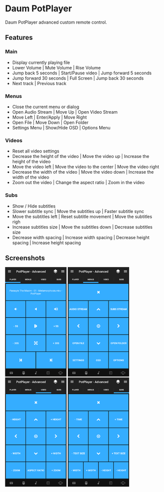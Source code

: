 # Daum PotPlayer
Daum PotPlayer advanced custom remote control.

## Features

### Main
* Display currently playing file
* Lower Volume | Mute Volume | Rise Volume
* Jump back 5 seconds | Start/Pause video | Jump forward 5 seconds
* Jump forward 30 seconds | Full Screen | Jump back 30 seconds
* Next track | Previous track

### Menus
* Close the current menu or dialog
* Open Audio Stream | Move Up | Open Video Stream
* Move Left | Enter/Apply | Move Right
* Open File | Move Down | Open Folder
* Settings Menu | Show/Hide OSD | Options Menu

### Videos
* Reset all video settings
* Decrease the height of the video | Move the video up | Increase the height of the video
* Move the video left | Move the video to the center | Move the video right
* Decrease the width of the video | Move the video down | Increase the width of the video 
* Zoom out the video | Change the aspect ratio | Zoom in the video

### Subs
* Show / Hide subtitles
* Slower subtitle sync | Move the subtitles up | Faster subtitle sync
* Move the subtitles left | Reset subtitle movement | Move the subtitles righ
* Increase subtitles size | Move the subtitles down | Decrease subtitles size
* Decrease width spacing | Increase width spacing | Decrease height spacing | Increase height spacing

## Screenshots
<img src="ignore/Main.png" width="200px"/> <img src="ignore/Menus.png" width="200px"/> <img src="ignore/Videos.png" width="200px"/> <img src="ignore/Subs.png" width="200px"/>
